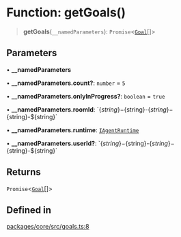 # Function: getGoals()

> **getGoals**(`__namedParameters`): `Promise`\<[`Goal`](../interfaces/Goal.md)[]\>

## Parameters

• **\_\_namedParameters**

• **\_\_namedParameters.count?**: `number` = `5`

• **\_\_namedParameters.onlyInProgress?**: `boolean` = `true`

• **\_\_namedParameters.roomId**: \`$\{string\}-$\{string\}-$\{string\}-$\{string\}-$\{string\}\`

• **\_\_namedParameters.runtime**: [`IAgentRuntime`](../interfaces/IAgentRuntime.md)

• **\_\_namedParameters.userId?**: \`$\{string\}-$\{string\}-$\{string\}-$\{string\}-$\{string\}\`

## Returns

`Promise`\<[`Goal`](../interfaces/Goal.md)[]\>

## Defined in

[packages/core/src/goals.ts:8](https://github.com/DarkFateLife/darkfate/blob/7fcf54e7fb2ba027d110afcc319c0b01b3f181dc/packages/core/src/goals.ts#L8)
